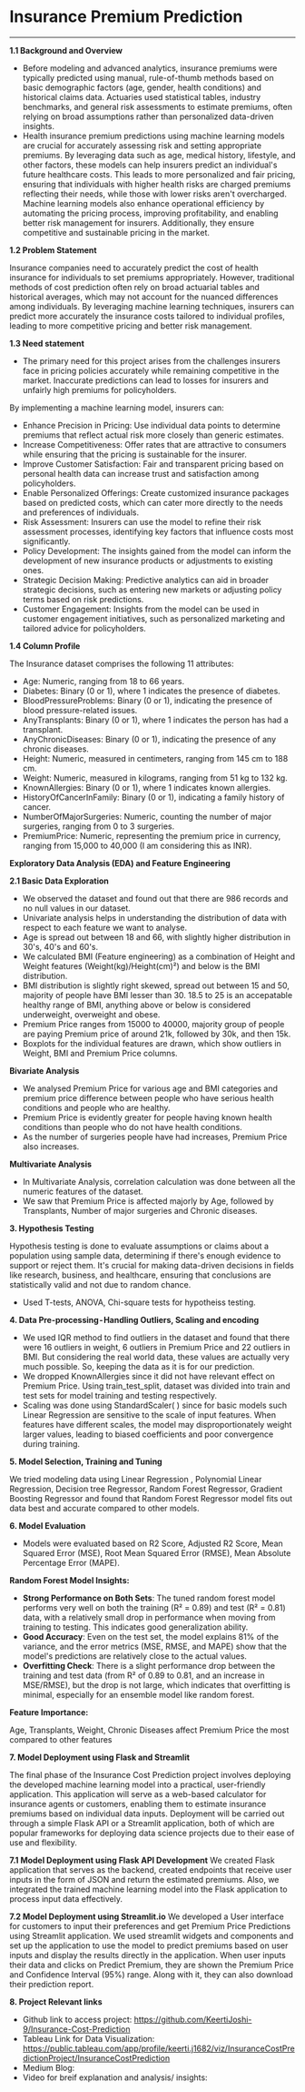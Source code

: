# Insurance Premium Prediction
 ---

**1.1 Background and Overview**

- Before modeling and advanced analytics, insurance premiums were typically predicted using manual, rule-of-thumb methods based on basic demographic factors (age, gender, health conditions) and historical claims data. Actuaries used statistical tables, industry benchmarks, and general risk assessments to estimate premiums, often relying on broad assumptions rather than personalized data-driven insights.
- Health insurance premium predictions using machine learning models are crucial for accurately assessing risk and setting appropriate premiums. By leveraging data such as age, medical history, lifestyle, and other factors, these models can help insurers predict an individual's future healthcare costs. This leads to more personalized and fair pricing, ensuring that individuals with higher health risks are charged premiums reflecting their needs, while those with lower risks aren't overcharged. Machine learning models also enhance operational efficiency by automating the pricing process, improving profitability, and enabling better risk management for insurers. Additionally, they ensure competitive and sustainable pricing in the market.

**1.2 Problem Statement**

Insurance companies need to accurately predict the cost of health insurance for individuals to set premiums appropriately. However, traditional methods of cost prediction often rely on broad actuarial tables and historical averages, which may not account for the nuanced differences among individuals. By leveraging machine learning techniques, insurers can predict more accurately the insurance costs tailored to individual profiles, leading to more competitive pricing and better risk management.

**1.3 Need statement**

- The primary need for this project arises from the challenges insurers face in pricing policies accurately while remaining competitive in the market. Inaccurate predictions can lead to losses for insurers and unfairly high premiums for policyholders.
  
By implementing a machine learning model, insurers can:
- Enhance Precision in Pricing: Use individual data points to determine premiums that reflect actual risk more closely than generic estimates.
- Increase Competitiveness: Offer rates that are attractive to consumers while ensuring that the pricing is sustainable for the insurer.
- Improve Customer Satisfaction: Fair and transparent pricing based on personal health data can increase trust and satisfaction among policyholders.
- Enable Personalized Offerings: Create customized insurance packages based on predicted costs, which can cater more directly to the needs and preferences of individuals.
- Risk Assessment: Insurers can use the model to refine their risk assessment processes, identifying key factors that influence costs most significantly.
- Policy Development: The insights gained from the model can inform the development of new insurance products or adjustments to existing ones.
- Strategic Decision Making: Predictive analytics can aid in broader strategic decisions, such as entering new markets or adjusting policy terms based on risk predictions.
- Customer Engagement: Insights from the model can be used in customer engagement initiatives, such as personalized marketing and tailored advice for policyholders.

**1.4 Column Profile**

The Insurance dataset comprises the following 11 attributes:

- Age: Numeric, ranging from 18 to 66 years.
- Diabetes: Binary (0 or 1), where 1 indicates the presence of diabetes.
- BloodPressureProblems: Binary (0 or 1), indicating the presence of blood pressure-related issues.
- AnyTransplants: Binary (0 or 1), where 1 indicates the person has had a transplant.
- AnyChronicDiseases: Binary (0 or 1), indicating the presence of any chronic diseases.
- Height: Numeric, measured in centimeters, ranging from 145 cm to 188 cm.
- Weight: Numeric, measured in kilograms, ranging from 51 kg to 132 kg.
- KnownAllergies: Binary (0 or 1), where 1 indicates known allergies.
- HistoryOfCancerInFamily: Binary (0 or 1), indicating a family history of cancer.
- NumberOfMajorSurgeries: Numeric, counting the number of major surgeries, ranging from 0 to 3 surgeries.
- PremiumPrice: Numeric, representing the premium price in currency, ranging from 15,000 to 40,000 (I am considering this as INR).


**Exploratory Data Analysis (EDA) and Feature Engineering**

**2.1 Basic Data Exploration**
- We observed the dataset and found out that there are 986 records and no null values in our dataset.
- Univariate analysis helps in understanding the distribution of data with respect to each feature we want to analyse. 
- Age is spread out between 18 and 66, with slightly higher distribution in 30's, 40's and 60's.
- We calculated BMI (Feature engineering) as a combination of Height and Weight features (Weight(kg)/Height(cm)²) and below is the BMI distribution.
- BMI distribution is slightly right skewed, spread out between 15 and 50, majority of people have BMI lesser than 30. 18.5 to 25 is an accepatable healthy range of BMI, anything above or below is considered underweight, overweight and obese.
- Premium Price ranges from 15000 to 40000, majority group of people are paying Premium price of around 21k, followed by 30k, and then 15k.
- Boxplots for the individual features are drawn, which show outliers in Weight, BMI and Premium Price columns.

**Bivariate Analysis**
- We analysed Premium Price for various age and BMI categories and premium price difference between people who have serious health conditions and people who are healthy. 
- Premium Price is evidently greater for people having known health conditions than people who do not have health conditions.
- As the number of surgeries people have had increases, Premium Price also increases.

**Multivariate Analysis**
- In Multivariate Analysis, correlation calculation was done between all the numeric features of the dataset. 
- We saw that Premium Price is affected majorly by Age, followed by Transplants, Number of major surgeries and Chronic diseases. 

**3. Hypothesis Testing**

Hypothesis testing is done to evaluate assumptions or claims about a population using sample data, determining if there's enough evidence to support or reject them. It's crucial for making data-driven decisions in fields like research, business, and healthcare, ensuring that conclusions are statistically valid and not due to random chance.
- Used T-tests, ANOVA, Chi-square tests for hypotheiss testing.

**4. Data Pre-processing - Handling Outliers, Scaling and encoding**

- We used IQR method to find outliers in the dataset and found that there were 16 outliers in weight, 6 outliers in Premium Price and 22 outliers in BMI. But considering the real world data, these values are actually very much possible. So, keeping the data as it is for our prediction. 
- We dropped KnownAllergies since it did not have relevant effect on Premium Price. Using train_test_split, dataset was divided into train and test sets for model training and testing respectively. 
- Scaling was done using StandardScaler( ) since for basic models such Linear Regression are sensitive to the scale of input features. When features have different scales, the model may disproportionately weight larger values, leading to biased coefficients and poor convergence during training.

**5. Model Selection, Training and Tuning**

We tried modeling data using Linear Regression , Polynomial Linear Regression, Decision tree Regressor, Random Forest Regressor, Gradient Boosting Regressor and found that Random Forest Regressor model fits out data best and accurate compared to other models. 

**6. Model Evaluation**

- Models were evaluated based on R2 Score, Adjusted R2 Score, Mean Squared Error (MSE), Root Mean Squared Error (RMSE), Mean Absolute Percentage Error (MAPE).
  
**Random Forest Model Insights:**

- **Strong Performance on Both Sets**: The tuned random forest model performs very well on both the training (R² = 0.89) and test (R² = 0.81) data, with a relatively small drop in performance when moving from training to testing. This indicates good generalization ability.
- **Good Accuracy**: Even on the test set, the model explains 81% of the variance, and the error metrics (MSE, RMSE, and MAPE) show that the model's predictions are relatively close to the actual values.
- **Overfitting Check**: There is a slight performance drop between the training and test data (from R² of 0.89 to 0.81, and an increase in MSE/RMSE), but the drop is not large, which indicates that overfitting is minimal, especially for an ensemble model like random forest.

**Feature Importance:**

Age, Transplants, Weight, Chronic Diseases affect Premium Price the most compared to other features

**7. Model Deployment using Flask and Streamlit**

The final phase of the Insurance Cost Prediction project involves deploying the developed machine learning model into a practical, user-friendly application. This application will serve as a web-based calculator for insurance agents or customers, enabling them to estimate insurance premiums based on individual data inputs. Deployment will be carried out through a simple Flask API or a Streamlit application, both of which are popular frameworks for deploying data science projects due to their ease of use and flexibility.

**7.1 Model Deployment using Flask API Development**
We created Flask application that serves as the backend, created endpoints that receive user inputs in the form of JSON and return the estimated premiums. Also, we integrated the trained machine learning model into the Flask application to process input data effectively. 

**7.2 Model Deployment using Streamlit.io**
We developed a User interface for customers to input their preferences and get Premium Price Predictions using Streamlit application. We used streamlit widgets and components and set up the application to use the model to predict premiums based on user inputs and display the results directly in the application.
When user inputs their data and clicks on Predict Premium, they are shown the Premium Price and Confidence Interval (95%) range. Along with it, they can also download their prediction report. 

**8. Project Relevant links**

- Github link to access project: https://github.com/KeertiJoshi-9/Insurance-Cost-Prediction
- Tableau Link for Data Visualization: https://public.tableau.com/app/profile/keerti.j1682/viz/InsuranceCostPredictionProject/InsuranceCostPrediction
- Medium Blog:
- Video for breif explanation and analysis/ insights: 
